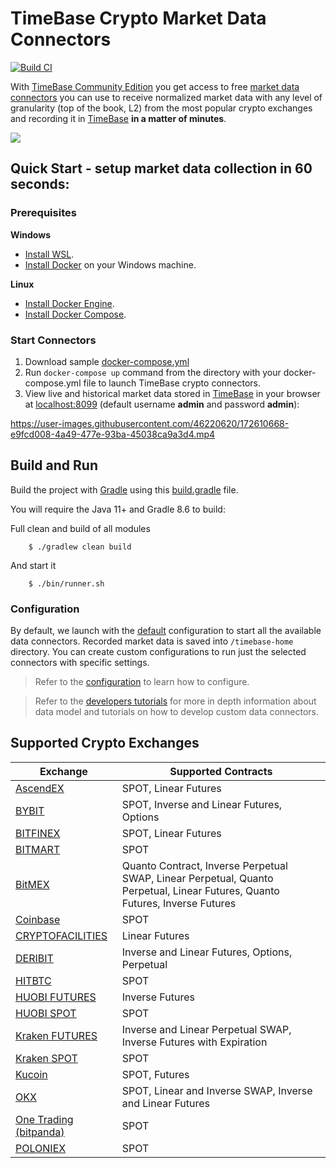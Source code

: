 # TimeBase Crypto Market Data Connectors

[![Build CI](https://github.com/epam/TimebaseCryptoConnectors/actions/workflows/build.yml/badge.svg)](https://github.com/epam/TimebaseCryptoConnectors/actions/workflows/build.yml)

With [TimeBase Community Edition](https://github.com/finos/TimeBase-CE) you get access to free [market data connectors](#supported-crypto-exchanges) you can use to receive normalized market data with any level of granularity (top of the book, L2) from the most popular crypto exchanges and recording it in [TimeBase](https://kb.timebase.info/) **in a matter of minutes**. 

![](/img/stream-monitor.png)

## Quick Start - setup market data collection in 60 seconds:

### Prerequisites

**Windows** 

* [Install WSL](https://docs.microsoft.com/en-us/windows/wsl/install). 
* [Install Docker](https://docs.docker.com/desktop/windows/install/) on your Windows machine. 

**Linux**

* [Install Docker Engine](https://docs.docker.com/engine/install/).
* [Install Docker Compose](https://docs.docker.com/compose/install/).  

### Start Connectors 

1. Download sample [docker-compose.yml](https://raw.githubusercontent.com/epam/TimebaseCryptoConnectors/main/docs/docker-compose.yml)
2. Run `docker-compose up` command from the directory with your docker-compose.yml file to launch TimeBase crypto connectors. 
3. View live and historical market data stored in [TimeBase](https://kb.timebase.info/community/development/tools/Web%20Admin/admin_guide#stream-actions-monitor) in your browser at [localhost:8099](http://localhost:8099) (default username **admin** and password **admin**):

https://user-images.githubusercontent.com/46220620/172610668-e9fcd008-4a49-477e-93ba-45038ca9a3d4.mp4


## Build and Run

Build the project with [Gradle](http://gradle.org/) using this
[build.gradle](https://github.com/epam/TimebaseCryptoConnectors/blob/main/build.gradle) file.

You will require the Java 11+ and Gradle 8.6 to build:

Full clean and build of all modules

```shell
    $ ./gradlew clean build
```

And start it
```shell
    $ ./bin/runner.sh
```
### Configuration 

By default, we launch with the [default](https://raw.githubusercontent.com/epam/TimebaseCryptoConnectors/main/java/runner/src/main/resources/application.yaml) configuration to start all the available data connectors. Recorded market data is saved into `/timebase-home` directory. You can create custom configurations to run just the selected connectors with specific settings.

> Refer to the [configuration](https://github.com/epam/TimebaseCryptoConnectors/blob/main/docs/configuration.md) to learn how to configure. 

> Refer to the [developers tutorials](https://github.com/epam/TimebaseCryptoConnectors/blob/main/docs/developer.md) for more in depth information about data model and tutorials on how to develop custom data connectors. 

## Supported Crypto Exchanges

|Exchange|Supported Contracts|
|------|------------------|
|[AscendEX](https://github.com/epam/TimebaseCryptoConnectors/tree/main/java/connectors/ascendex)|SPOT, Linear Futures|
|[BYBIT](https://github.com/epam/TimebaseCryptoConnectors/tree/main/java/connectors/bybit)| SPOT, Inverse and Linear Futures, Options|
|[BITFINEX](https://github.com/epam/TimebaseCryptoConnectors/tree/main/java/connectors/bitfinex)|SPOT, Linear Futures|
|[BITMART](https://github.com/epam/TimebaseCryptoConnectors/tree/main/java/connectors/bitmart)|SPOT|
|[BitMEX](java/connectors/bitmex/README.md)|Quanto Contract, Inverse Perpetual SWAP, Linear Perpetual, Quanto Perpetual, Linear Futures, Quanto Futures, Inverse Futures|
|[Coinbase](https://github.com/epam/TimebaseCryptoConnectors/blob/main/java/connectors/coinbase/README.md)|SPOT|
|[CRYPTOFACILITIES](https://github.com/epam/TimebaseCryptoConnectors/tree/main/java/connectors/cryptofacilities)|Linear Futures|
|[DERIBIT](https://github.com/epam/TimebaseCryptoConnectors/tree/main/java/connectors/deribit)|Inverse and Linear Futures, Options, Perpetual|
|[HITBTC](https://github.com/epam/TimebaseCryptoConnectors/tree/main/java/connectors/cryptofacilities)|SPOT|
|[HUOBI FUTURES](https://github.com/epam/TimebaseCryptoConnectors/tree/main/java/connectors/huobi-futures)|Inverse Futures|
|[HUOBI SPOT](https://github.com/epam/TimebaseCryptoConnectors/blob/main/java/connectors/huobi-spot/README.md)|SPOT|
|[Kraken&nbsp;FUTURES](https://github.com/epam/TimebaseCryptoConnectors/tree/main/java/connectors/kraken-futures)|Inverse and Linear Perpetual SWAP, Inverse Futures with Expiration|
|[Kraken&nbsp;SPOT](https://github.com/epam/TimebaseCryptoConnectors/tree/main/java/connectors/kraken-spot)|SPOT|
|[Kucoin](https://github.com/epam/TimebaseCryptoConnectors/tree/main/java/connectors/kucoin)|SPOT, Futures|
|[OKX](https://github.com/epam/TimebaseCryptoConnectors/tree/main/java/connectors/okx)|SPOT, Linear and Inverse SWAP, Inverse and Linear Futures|
|[One Trading (bitpanda)](https://github.com/epam/TimebaseCryptoConnectors/tree/main/java/connectors/onetrading)|SPOT|
|[POLONIEX](https://github.com/epam/TimebaseCryptoConnectors/tree/main/java/connectors/poloniex)|SPOT|

